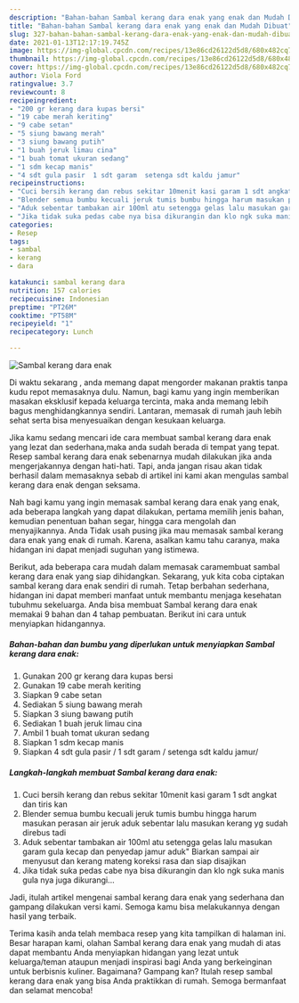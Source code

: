 ```yaml
---
description: "Bahan-bahan Sambal kerang dara enak yang enak dan Mudah Dibuat"
title: "Bahan-bahan Sambal kerang dara enak yang enak dan Mudah Dibuat"
slug: 327-bahan-bahan-sambal-kerang-dara-enak-yang-enak-dan-mudah-dibuat
date: 2021-01-13T12:17:19.745Z
image: https://img-global.cpcdn.com/recipes/13e86cd26122d5d8/680x482cq70/sambal-kerang-dara-enak-foto-resep-utama.jpg
thumbnail: https://img-global.cpcdn.com/recipes/13e86cd26122d5d8/680x482cq70/sambal-kerang-dara-enak-foto-resep-utama.jpg
cover: https://img-global.cpcdn.com/recipes/13e86cd26122d5d8/680x482cq70/sambal-kerang-dara-enak-foto-resep-utama.jpg
author: Viola Ford
ratingvalue: 3.7
reviewcount: 8
recipeingredient:
- "200 gr kerang dara kupas bersi"
- "19 cabe merah keriting"
- "9 cabe setan"
- "5 siung bawang merah"
- "3 siung bawang putih"
- "1 buah jeruk limau cina"
- "1 buah tomat ukuran sedang"
- "1 sdm kecap manis"
- "4 sdt gula pasir  1 sdt garam  setenga sdt kaldu jamur"
recipeinstructions:
- "Cuci bersih kerang dan rebus sekitar 10menit kasi garam 1 sdt angkat dan tiris kan"
- "Blender semua bumbu kecuali jeruk tumis bumbu hingga harum masukan perasan air jeruk aduk sebentar lalu masukan kerang yg sudah direbus tadi"
- "Aduk sebentar tambakan air 100ml atu setengga gelas lalu masukan garam gula kecap dan penyedap jamur aduk&#34; Biarkan sampai air menyusut dan kerang mateng koreksi rasa dan siap disajikan"
- "Jika tidak suka pedas cabe nya bisa dikurangin dan klo ngk suka manis gula nya juga dikurangi..."
categories:
- Resep
tags:
- sambal
- kerang
- dara

katakunci: sambal kerang dara 
nutrition: 157 calories
recipecuisine: Indonesian
preptime: "PT26M"
cooktime: "PT58M"
recipeyield: "1"
recipecategory: Lunch

---
```



![Sambal kerang dara enak](https://img-global.cpcdn.com/recipes/13e86cd26122d5d8/680x482cq70/sambal-kerang-dara-enak-foto-resep-utama.jpg)

Di waktu  sekarang , anda memang dapat mengorder makanan praktis tanpa kudu repot memasaknya dulu. Namun, bagi kamu yang ingin memberikan masakan eksklusif kepada keluarga tercinta, maka anda memang lebih bagus menghidangkannya sendiri. Lantaran, memasak di rumah jauh lebih sehat serta bisa menyesuaikan dengan kesukaan keluarga.

Jika kamu sedang mencari ide cara membuat sambal kerang dara enak yang lezat dan sederhana,maka anda sudah berada di tempat yang tepat. Resep sambal kerang dara enak  sebenarnya mudah dilakukan jika anda mengerjakannya dengan hati-hati. Tapi, anda jangan risau akan tidak berhasil dalam memasaknya 
sebab di artikel ini kami akan mengulas sambal kerang dara enak dengan seksama.  



Nah bagi kamu yang ingin memasak sambal kerang dara enak yang enak, ada beberapa langkah yang dapat dilakukan, pertama memilih jenis bahan, kemudian penentuan bahan segar, hingga cara mengolah dan menyajikannya. Anda Tidak usah pusing jika mau memasak sambal kerang dara enak yang enak di rumah. Karena, asalkan kamu  tahu caranya, maka hidangan ini dapat menjadi suguhan yang istimewa.

Berikut, ada beberapa cara mudah dalam memasak caramembuat sambal kerang dara enak yang siap dihidangkan. Sekarang, yuk kita coba ciptakan sambal kerang dara enak sendiri di rumah. Tetap berbahan sederhana, hidangan ini dapat memberi manfaat untuk membantu menjaga kesehatan tubuhmu sekeluarga. Anda bisa membuat Sambal kerang dara enak memakai 9 bahan dan 4 tahap pembuatan. Berikut ini cara untuk menyiapkan hidangannya.

<!--inarticleads1-->

##### Bahan-bahan dan bumbu yang diperlukan untuk menyiapkan Sambal kerang dara enak:

1. Gunakan 200 gr kerang dara kupas bersi
1. Gunakan 19 cabe merah keriting
1. Siapkan 9 cabe setan
1. Sediakan 5 siung bawang merah
1. Siapkan 3 siung bawang putih
1. Sediakan 1 buah jeruk limau cina
1. Ambil 1 buah tomat ukuran sedang
1. Siapkan 1 sdm kecap manis
1. Siapkan 4 sdt gula pasir / 1 sdt garam / setenga sdt kaldu jamur/




<!--inarticleads2-->

##### Langkah-langkah membuat Sambal kerang dara enak:

1. Cuci bersih kerang dan rebus sekitar 10menit kasi garam 1 sdt angkat dan tiris kan
1. Blender semua bumbu kecuali jeruk tumis bumbu hingga harum masukan perasan air jeruk aduk sebentar lalu masukan kerang yg sudah direbus tadi
1. Aduk sebentar tambakan air 100ml atu setengga gelas lalu masukan garam gula kecap dan penyedap jamur aduk&#34; Biarkan sampai air menyusut dan kerang mateng koreksi rasa dan siap disajikan
1. Jika tidak suka pedas cabe nya bisa dikurangin dan klo ngk suka manis gula nya juga dikurangi...




Jadi, itulah artikel mengenai  sambal kerang dara enak  yang sederhana dan gampang dilakukan versi kami. Semoga kamu bisa melakukannya dengan hasil yang terbaik. 

Terima kasih anda telah membaca resep yang kita tampilkan di halaman ini. Besar harapan kami, olahan  Sambal kerang dara enak yang mudah di atas dapat membantu Anda menyiapkan hidangan yang lezat untuk keluarga/teman ataupun menjadi inspirasi bagi Anda yang berkeinginan untuk berbisnis kuliner. Bagaimana? Gampang kan? Itulah resep sambal kerang dara enak yang bisa Anda praktikkan di rumah. Semoga bermanfaat dan selamat mencoba!

